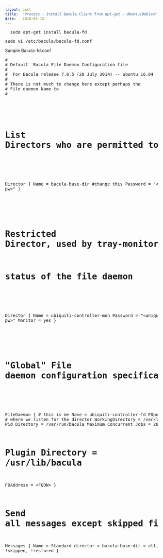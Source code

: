 ```yaml
---
layout: post
title:  "Process - Install Bacula Client from apt-get - Ubuntu/Debian"
date:   2018-04-15
---
```


<pre class="code" id="bkmrk-sudo-apt-get-install">  sudo apt-get install bacula-fd</pre>
<pre class="code" id="bkmrk-sudo-vi-%2Fetc%2Fbacula%2F">sudo vi /etc/bacula/bacula-fd.conf</pre>
<p id="bkmrk-sample-bacula-fd.con">Sample Bacula-fd.conf</p>
<pre class="code" id="bkmrk-%23-%23-default-bacula-f">#
# Default  Bacula File Daemon Configuration file
#
#  For Bacula release 7.0.5 (28 July 2014) -- ubuntu 16.04
#
# There is not much to change here except perhaps the
# File daemon Name to
#

#
# List Directors who are permitted to contact this File daemon
#
Director {
  Name = bacula-base-dir #change this
  Password = "&lt;unique pw&gt;"
}

#
# Restricted Director, used by tray-monitor to get the
#   status of the file daemon
#
Director {
  Name = ubiquiti-controller-mon
  Password = "&lt;unique pw&gt;"
  Monitor = yes
}

#
# "Global" File daemon configuration specifications
#
FileDaemon {                          # this is me
  Name = ubiquiti-controller-fd
  FDport = 9102                  # where we listen for the director
  WorkingDirectory = /var/lib/bacula
  Pid Directory = /var/run/bacula
  Maximum Concurrent Jobs = 20
# Plugin Directory = /usr/lib/bacula
  FDAddress = &lt;FQDN&gt;
}

# Send all messages except skipped files back to Director
Messages {
  Name = Standard
  director = bacula-base-dir = all, !skipped, !restored
}</pre>
<div id="bkmrk-%C2%A0-8" class="secedit editbutton_section editbutton_9"> </div>
